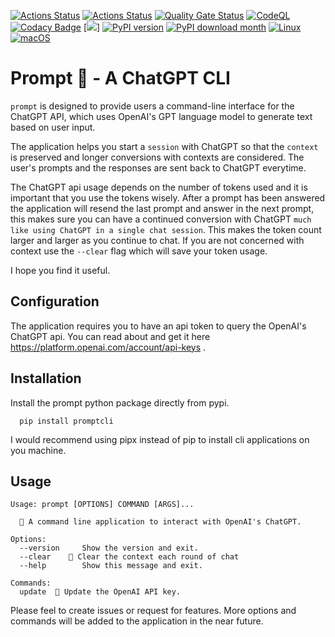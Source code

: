 [![Actions Status](https://github.com/raiyanyahya/prompt/workflows/Build%20Test/badge.svg)](https://github.com/raiyanyahya/prompt/actions) [![Actions Status](https://github.com/raiyanyahya/prompt/workflows/Package%20Release/badge.svg)](https://github.com/raiyanyahya/prompt/actions) [![Quality Gate Status](https://sonarcloud.io/api/project_badges/measure?project=raiyanyahya_prompt&metric=alert_status)](https://sonarcloud.io/summary/new_code?id=raiyanyahya_prompt) [![CodeQL](https://github.com/raiyanyahya/prompt/workflows/CodeQL/badge.svg)](https://github.com/raiyanyahya/prompt/actions?query=workflow%3ACodeQL) [![Codacy Badge](https://app.codacy.com/project/badge/Grade/05a21e6c4ed4494ba39e2ee43b2327d2)](https://www.codacy.com/gh/raiyanyahya/prompt/dashboard?utm_source=github.com&amp;utm_medium=referral&amp;utm_content=raiyanyahya/prompt&amp;utm_campaign=Badge_Grade) [![](https://img.shields.io/badge/python-3.6+-blue.svg)] [![PyPI version](https://badge.fury.io/py/promptcli.svg)](https://badge.fury.io/py/promptcli) [![PyPI download month](https://img.shields.io/pypi/dm/promptcli.svg)](https://pypi.python.org/pypi/promptcli/) [![Linux](https://svgshare.com/i/Zhy.svg)](https://svgshare.com/i/Zhy.svg)[![macOS](https://svgshare.com/i/ZjP.svg)](https://svgshare.com/i/ZjP.svg)

# Prompt 🥝 - A ChatGPT CLI

`prompt` is designed to provide users a command-line interface for the ChatGPT API, which uses OpenAI's GPT language model to generate text based on user input.

The application helps you start a `session` with ChatGPT so that the `context` is preserved and longer conversions with contexts are considered. The user's prompts and the responses are sent back to ChatGPT everytime.

The ChatGPT api usage depends on the number of tokens used and it is important that you use the tokens wisely. After a prompt has been answered the application will resend the last prompt and answer in the next prompt, this makes sure you can have a continued conversion with ChatGPT ` much like using ChatGPT in a single chat session `. This makes the token count larger and larger as you continue to chat. If you are not concerned with context use the `--clear` flag which will save your token usage.

I hope you find it useful.


## Configuration

The application requires you to have an api token to query the OpenAI's ChatGPT api. You can read about and get it here https://platform.openai.com/account/api-keys .

## Installation

Install the prompt python package directly from pypi. 

```console
  pip install promptcli
```
I would recommend using pipx instead of pip to install cli applications on you machine.

## Usage

```console
Usage: prompt [OPTIONS] COMMAND [ARGS]...

  🥝 A command line application to interact with OpenAI's ChatGPT.

Options:
  --version     Show the version and exit.
  --clear    🌊 Clear the context each round of chat
  --help        Show this message and exit.

Commands:
  update  🔐 Update the OpenAI API key.
```


Please feel to create issues or request for features. More options and commands will be added to the application in the near future.
